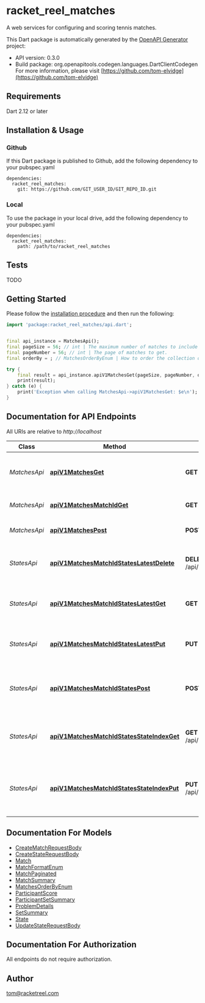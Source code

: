 # racket_reel_matches
A web services for configuring and scoring tennis matches.

This Dart package is automatically generated by the [OpenAPI Generator](https://openapi-generator.tech) project:

- API version: 0.3.0
- Build package: org.openapitools.codegen.languages.DartClientCodegen
For more information, please visit [https://github.com/tom-elvidge](https://github.com/tom-elvidge)

## Requirements

Dart 2.12 or later

## Installation & Usage

### Github
If this Dart package is published to Github, add the following dependency to your pubspec.yaml
```
dependencies:
  racket_reel_matches:
    git: https://github.com/GIT_USER_ID/GIT_REPO_ID.git
```

### Local
To use the package in your local drive, add the following dependency to your pubspec.yaml
```
dependencies:
  racket_reel_matches:
    path: /path/to/racket_reel_matches
```

## Tests

TODO

## Getting Started

Please follow the [installation procedure](#installation--usage) and then run the following:

```dart
import 'package:racket_reel_matches/api.dart';


final api_instance = MatchesApi();
final pageSize = 56; // int | The maximum number of matches to include on a page.
final pageNumber = 56; // int | The page of matches to get.
final orderBy = ; // MatchesOrderByEnum | How to order the collection of matches.

try {
    final result = api_instance.apiV1MatchesGet(pageSize, pageNumber, orderBy);
    print(result);
} catch (e) {
    print('Exception when calling MatchesApi->apiV1MatchesGet: $e\n');
}

```

## Documentation for API Endpoints

All URIs are relative to *http://localhost*

Class | Method | HTTP request | Description
------------ | ------------- | ------------- | -------------
*MatchesApi* | [**apiV1MatchesGet**](doc//MatchesApi.md#apiv1matchesget) | **GET** /api/v1/matches | Get a page of matches from the collection of all ordered matches.
*MatchesApi* | [**apiV1MatchesMatchIdGet**](doc//MatchesApi.md#apiv1matchesmatchidget) | **GET** /api/v1/matches/{matchId} | Get the match with id.
*MatchesApi* | [**apiV1MatchesPost**](doc//MatchesApi.md#apiv1matchespost) | **POST** /api/v1/matches | Create a new match from a configuration.
*StatesApi* | [**apiV1MatchesMatchIdStatesLatestDelete**](doc//StatesApi.md#apiv1matchesmatchidstateslatestdelete) | **DELETE** /api/v1/matches/{matchId}/states/latest | Delete the latest state from the match with id matchId.
*StatesApi* | [**apiV1MatchesMatchIdStatesLatestGet**](doc//StatesApi.md#apiv1matchesmatchidstateslatestget) | **GET** /api/v1/matches/{matchId}/states/latest | Get the latest state from the match with id matchId.
*StatesApi* | [**apiV1MatchesMatchIdStatesLatestPut**](doc//StatesApi.md#apiv1matchesmatchidstateslatestput) | **PUT** /api/v1/matches/{matchId}/states/latest | Update the latest state from the match with id matchId.
*StatesApi* | [**apiV1MatchesMatchIdStatesPost**](doc//StatesApi.md#apiv1matchesmatchidstatespost) | **POST** /api/v1/matches/{matchId}/states | Create a new match state when a participant scores a point.
*StatesApi* | [**apiV1MatchesMatchIdStatesStateIndexGet**](doc//StatesApi.md#apiv1matchesmatchidstatesstateindexget) | **GET** /api/v1/matches/{matchId}/states/{stateIndex} | Get the state with index stateIndex from the match with id matchId.
*StatesApi* | [**apiV1MatchesMatchIdStatesStateIndexPut**](doc//StatesApi.md#apiv1matchesmatchidstatesstateindexput) | **PUT** /api/v1/matches/{matchId}/states/{stateIndex} | Update the state with index stateIndex from the match with id matchId.


## Documentation For Models

 - [CreateMatchRequestBody](doc//CreateMatchRequestBody.md)
 - [CreateStateRequestBody](doc//CreateStateRequestBody.md)
 - [Match](doc//Match.md)
 - [MatchFormatEnum](doc//MatchFormatEnum.md)
 - [MatchPaginated](doc//MatchPaginated.md)
 - [MatchSummary](doc//MatchSummary.md)
 - [MatchesOrderByEnum](doc//MatchesOrderByEnum.md)
 - [ParticipantScore](doc//ParticipantScore.md)
 - [ParticipantSetSummary](doc//ParticipantSetSummary.md)
 - [ProblemDetails](doc//ProblemDetails.md)
 - [SetSummary](doc//SetSummary.md)
 - [State](doc//State.md)
 - [UpdateStateRequestBody](doc//UpdateStateRequestBody.md)


## Documentation For Authorization

 All endpoints do not require authorization.


## Author

tom@racketreel.com

